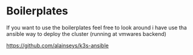 # Boilerplates
If you want to use the boilerplates feel free to look around i have use tha ansible way to deploy the cluster (running at vmwares backend)

https://github.com/alainseys/k3s-ansible